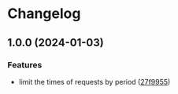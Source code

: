 # Changelog

## 1.0.0 (2024-01-03)


### Features

* limit the times of requests by period ([27f9955](https://github.com/xyy94813/RRNL-request-limiter-middleware/commit/27f9955b3ed99a812f9eac08de38630fd6c117bb))
